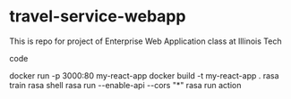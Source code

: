 # travel-service-webapp
This is repo for project of Enterprise Web Application class at Illinois Tech

code

 docker run -p 3000:80 my-react-app 
 docker build -t my-react-app . 
 rasa train
 rasa shell
 rasa run --enable-api --cors "*"
 rasa run action
